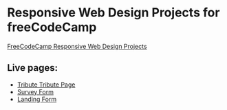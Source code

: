 # Responsive Web Design Projects for freeCodeCamp

[FreeCodeCamp Responsive Web Design Projects](https://learn.freecodecamp.org/responsive-web-design/responsive-web-design-projects)

## Live pages:
* [Tribute Tribute Page](https://villainmeng-freecodecamp.github.io/webdesign/tribute/)
* [Survey Form](https://villainmeng-freecodecamp.github.io/webdesign/survey/)
* [Landing Form](https://villainmeng-freecodecamp.github.io/webdesign/landing/)
